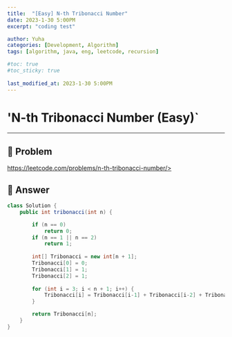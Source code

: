 ```yaml
---
title:  "[Easy] N-th Tribonacci Number"
date: 2023-1-30 5:00PM
excerpt: "coding test"

author: Yuha
categories: [Development, Algorithm]
tags: [algorithm, java, eng, leetcode, recursion]

#toc: true
#toc_sticky: true
 
last_modified_at: 2023-1-30 5:00PM
---
```


# 'N-th Tribonacci Number (Easy)`

---

## 📌 Problem
https://leetcode.com/problems/n-th-tribonacci-number/>


## 📌 Answer

```java
class Solution {
    public int tribonacci(int n) {

        if (n == 0)
            return 0;
        if (n == 1 || n == 2)
            return 1;
        
        int[] Tribonacci = new int[n + 1];
        Tribonacci[0] = 0;
        Tribonacci[1] = 1;
        Tribonacci[2] = 1;
        
        for (int i = 3; i < n + 1; i++) {
            Tribonacci[i] = Tribonacci[i-1] + Tribonacci[i-2] + Tribonacci[i-3];
        }

        return Tribonacci[n];
    }
}
```
